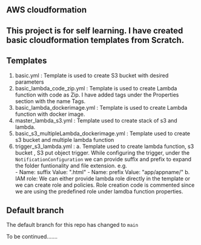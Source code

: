 ## AWS cloudformation

## This project is for self learning. I have created basic cloudformation templates from Scratch.

## Templates
1. basic.yml : Template is used to create S3 bucket with desired parameters
2. basic_lambda_code_zip.yml : Template is used to create Lambda function with code as Zip. I have added tags under the Properties section with the name Tags. 
3. basic_lambda_dockerimage.yml : Template is used to create Lambda function with docker image. 
4. master_lambda_s3.yml : Template used to create stack of s3 and lambda.
5. basic_s3_multipleLambda_dockerimage.yml : Template used to create s3 bucket and multiple lambda function
6. trigger_s3_lambda.yml : 
  a. Template used to create lambda function, s3 bucket , S3 put object trigger. While configuring the trigger, under the `NotificationConfiguration` we can provide suffix and prefix to expand the folder funtionality and file extension. e.g.        
                        - Name: suffix
                          Value: ".html"
                        - Name: prefix
                          Value: "app/appname/"
   b. IAM role: We can either provide lambda role directly in the template or we can create role and policies. Role creation code is commented since we are using the predefined role under lamdba function properties.
        

## Default branch
The default branch for this repo has changed to `main`

To be continued.......


